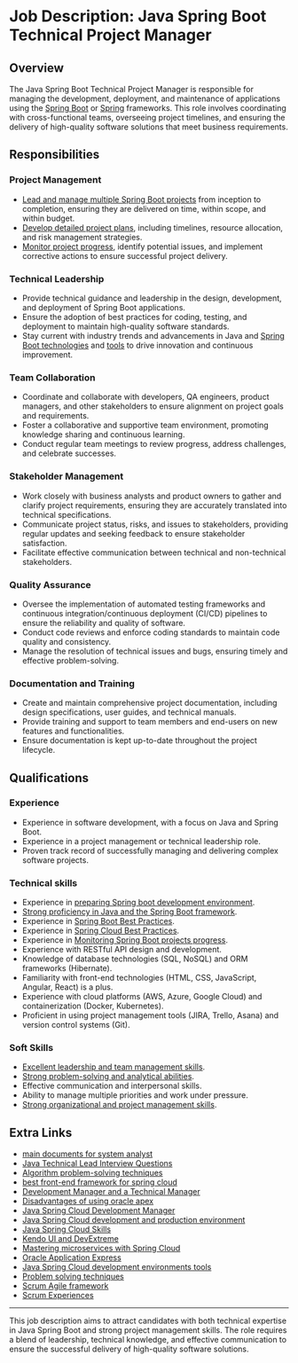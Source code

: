# Job Description: Java Spring Boot Technical Project Manager

## Overview

The Java Spring Boot Technical Project Manager is responsible for managing the
development, deployment, and maintenance of applications using
the [Spring Boot](Spring-Boot-framework.md) or [Spring](Spring-framework.md) frameworks.
This role involves coordinating with cross-functional teams, overseeing project timelines,
and ensuring the delivery of high-quality software solutions that meet business
requirements.

## Responsibilities

### Project Management

- [Lead and manage multiple Spring Boot projects](Leading-and-Managing-Spring-Boot-projects.md) from inception to completion, 
  ensuring
  they are delivered on time, within scope, and within budget.
- [Develop detailed project plans](Step-by-Step-Guide-to-Developing-Detailed-Project-Plans.md), including timelines, resource allocation, and 
  risk
  management strategies.
- [Monitor project progress](Monitor-project-progress.md), identify potential issues, and implement corrective 
  actions to
  ensure successful project delivery.

### Technical Leadership

- Provide technical guidance and leadership in the design, development, and deployment of
  Spring Boot applications.
- Ensure the adoption of best practices for coding, testing, and deployment to maintain
  high-quality software standards.
- Stay current with industry trends and advancements in Java
  and [Spring Boot technologies](Spring-Boot-technologies.md)
  and [tools](best-Spring-Boot-tools.md) to drive innovation and continuous improvement.

### Team Collaboration

- Coordinate and collaborate with developers, QA engineers, product managers, and other
  stakeholders to ensure alignment on project goals and requirements.
- Foster a collaborative and supportive team environment, promoting knowledge sharing and
  continuous learning.
- Conduct regular team meetings to review progress, address challenges, and celebrate
  successes.

### Stakeholder Management

- Work closely with business analysts and product owners to gather and clarify project
  requirements, ensuring they are accurately translated into technical specifications.
- Communicate project status, risks, and issues to stakeholders, providing regular updates
  and seeking feedback to ensure stakeholder satisfaction.
- Facilitate effective communication between technical and non-technical stakeholders.

### Quality Assurance

- Oversee the implementation of automated testing frameworks and continuous
  integration/continuous deployment (CI/CD) pipelines to ensure the reliability and
  quality of software.
- Conduct code reviews and enforce coding standards to maintain code quality and
  consistency.
- Manage the resolution of technical issues and bugs, ensuring timely and effective
  problem-solving.

### Documentation and Training

- Create and maintain comprehensive project documentation, including design
  specifications, user guides, and technical manuals.
- Provide training and support to team members and end-users on new features and
  functionalities.
- Ensure documentation is kept up-to-date throughout the project lifecycle.

## Qualifications

### Experience

- Experience in software development, with a focus on Java and Spring Boot.
- Experience in a project management or technical leadership role.
- Proven track record of successfully managing and delivering complex software projects.

### Technical skills

- Experience in [preparing Spring boot development environment](preparing-Spring-boot-development-environment.md).
- [Strong proficiency in Java and the Spring Boot framework](Strongly-proficient-in-Java-and-Spring-Boot-framework.md).
- Experience in [Spring Boot Best Practices](Spring-Boot-Best-Practices.md).
- Experience in [Spring Cloud Best Practices](spring-cloud-best-practices.md).
- Experience in [Monitoring Spring Boot projects progress](Monitor-spring-boot-project-progress.md).  
- Experience with RESTful API design and development.
- Knowledge of database technologies (SQL, NoSQL) and ORM frameworks (Hibernate).
- Familiarity with front-end technologies (HTML, CSS, JavaScript, Angular, React) is a
  plus.
- Experience with cloud platforms (AWS, Azure, Google Cloud) and containerization (Docker,
  Kubernetes).
- Proficient in using project management tools (JIRA, Trello, Asana) and version control
  systems (Git).

### Soft Skills

- [Excellent leadership and team management skills](Excellent-leadership-and-team-management-skills.md).
- [Strong problem-solving and analytical abilities](strong-problem-solving-and-analytical-abilities.md).
- Effective communication and interpersonal skills.
- Ability to manage multiple priorities and work under pressure.
- [Strong organizational and project management skills](organizational-and-project-management-skills.md).

## Extra Links

- [main documents for system analyst](system-analyst-documents.md)
- [Java Technical Lead Interview Questions](Java-Technical-Lead-Interview-Questions.md)
- [Algorithm problem-solving techniques](articles/algorithm-problem-solving-techniques.md)
- [best front-end framework for spring cloud](articles/best-front-end-framework-for-spring-cloud-to-create-dashboard.md)
- [Development Manager and a Technical Manager](articles/development-vs-technical-manager.md)
- [Disadvantages of using oracle apex](articles/disadvantages-of-using-oracle-apex.md)
- [Java Spring Cloud Development Manager](articles/Java-Spring-Cloud-Development-Manager-job-description.md)
- [Java Spring Cloud development and production environment](articles/Java-Spring-Cloud-environments.md)
- [Java Spring Cloud Skills](articles/Java-Spring-Cloud-skills.md)
- [Kendo UI and DevExtreme](articles/KendoUI-vs-DevExtreme.md)
- [Mastering microservices with Spring Cloud](articles/master-microservices-with-spring-cloud.md)
- [Oracle Application Express](articles/oracle-apex-main-features.md)
- [Java Spring Cloud development environments tools](articles/preparing-Java-Spring-Cloud-development-environments-tools.md)
- [Problem solving techniques](articles/problem-solving-techniques.md)
- [Scrum Agile framework](articles/Scrum-agile-framework.md)
- [Scrum Experiences](articles/scrum-experiences.md)
---

This job description aims to attract candidates with both technical expertise in Java
Spring Boot and strong project management skills. The role requires a blend of leadership,
technical knowledge, and effective communication to ensure the successful delivery of
high-quality software solutions.
